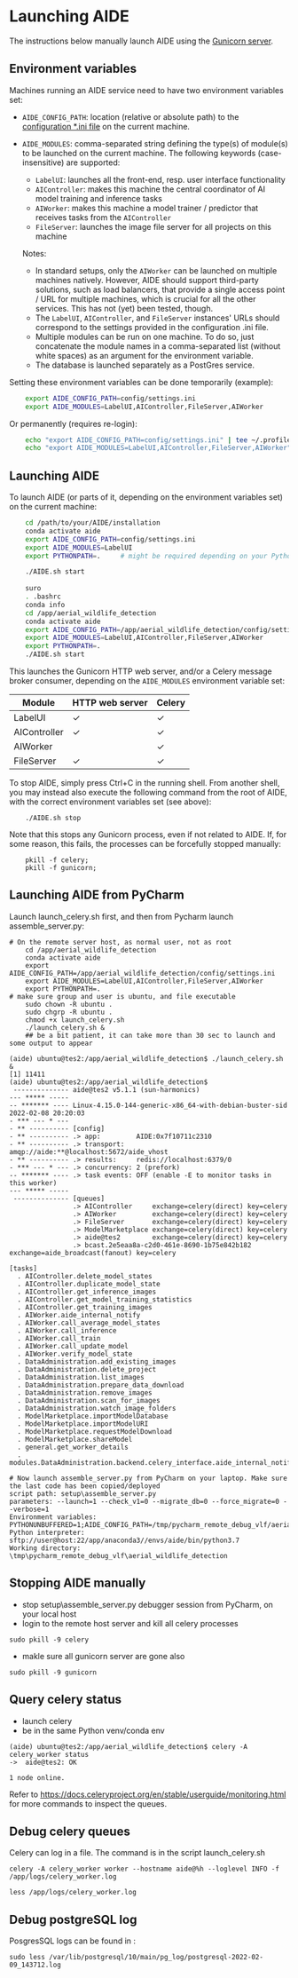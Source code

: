 # Launching AIDE

The instructions below manually launch AIDE using the [Gunicorn server](https://gunicorn.org/).



## Environment variables
Machines running an AIDE service need to have two environment variables set:
* `AIDE_CONFIG_PATH`: location (relative or absolute path) to the [configuration *.ini file](configure_settings.md) on the current machine.
* `AIDE_MODULES`: comma-separated string defining the type(s) of module(s) to be launched on the current machine. The following keywords (case-insensitive) are supported:
    - `LabelUI`: launches all the front-end, resp. user interface functionality
    - `AIController`: makes this machine the central coordinator of AI model training and inference tasks
    - `AIWorker`: makes this machine a model trainer / predictor that receives tasks from the `AIController`
    - `FileServer`: launches the image file server for all projects on this machine
    
    Notes:
    * In standard setups, only the `AIWorker` can be launched on multiple machines natively. However, AIDE should support third-party solutions, such as load balancers, that provide a single access point / URL for multiple machines, which is crucial for all the other services. This has not (yet) been tested, though.
    * The `LabelUI`, `AIController`, and `FileServer` instances' URLs should correspond to the settings provided in the configuration .ini file.
    * Multiple modules can be run on one machine. To do so, just concatenate the module names in a comma-separated list (without white spaces) as an argument for the environment variable.
    * The database is launched separately as a PostGres service.


Setting these environment variables can be done temporarily (example):
```bash
    export AIDE_CONFIG_PATH=config/settings.ini
    export AIDE_MODULES=LabelUI,AIController,FileServer,AIWorker
```

Or permanently (requires re-login):
```bash
    echo "export AIDE_CONFIG_PATH=config/settings.ini" | tee ~/.profile
    echo "export AIDE_MODULES=LabelUI,AIController,FileServer,AIWorker" | tee ~/.profile
```



## Launching AIDE
To launch AIDE (or parts of it, depending on the environment variables set) on the current machine:
```bash
    cd /path/to/your/AIDE/installation
    conda activate aide
    export AIDE_CONFIG_PATH=config/settings.ini
    export AIDE_MODULES=LabelUI
    export PYTHONPATH=.     # might be required depending on your Python setup

    ./AIDE.sh start
    
    suro
    . .bashrc
    conda info
    cd /app/aerial_wildlife_detection
    conda activate aide
    export AIDE_CONFIG_PATH=/app/aerial_wildlife_detection/config/settings.ini
    export AIDE_MODULES=LabelUI,AIController,FileServer,AIWorker
    export PYTHONPATH=.
    ./AIDE.sh start
```
This launches the Gunicorn HTTP web server, and/or a Celery message broker consumer, depending on the `AIDE_MODULES` environment variable set:

| Module | HTTP web server | Celery |
|--------------|-----------------|--------|
| LabelUI | ✓ | ✓ |
| AIController | ✓ | ✓ |
| AIWorker |  | ✓ |
| FileServer | ✓ | ✓ |


To stop AIDE, simply press Ctrl+C in the running shell. From another shell, you may instead also execute the following command from the root of AIDE, with the correct environment variables set (see above):
```
    ./AIDE.sh stop
```

Note that this stops any Gunicorn process, even if not related to AIDE.
If, for some reason, this fails, the processes can be forcefully stopped manually:
```
    pkill -f celery;
    pkill -f gunicorn;
```

## Launching AIDE from PyCharm

Launch launch_celery.sh first, and then from Pycharm launch assemble_server.py: 
```
# On the remote server host, as normal user, not as root
    cd /app/aerial_wildlife_detection
    conda activate aide
    export AIDE_CONFIG_PATH=/app/aerial_wildlife_detection/config/settings.ini
    export AIDE_MODULES=LabelUI,AIController,FileServer,AIWorker
    export PYTHONPATH=.
# make sure group and user is ubuntu, and file executable 
    sudo chown -R ubuntu .
    sudo chgrp -R ubuntu .
    chmod +x launch_celery.sh
    ./launch_celery.sh &
    ## be a bit patient, it can take more than 30 sec to launch and some output to appear
    
(aide) ubuntu@tes2:/app/aerial_wildlife_detection$ ./launch_celery.sh &
[1] 11411
(aide) ubuntu@tes2:/app/aerial_wildlife_detection$
 -------------- aide@tes2 v5.1.1 (sun-harmonics)
--- ***** -----
-- ******* ---- Linux-4.15.0-144-generic-x86_64-with-debian-buster-sid 2022-02-08 20:20:03
- *** --- * ---
- ** ---------- [config]
- ** ---------- .> app:         AIDE:0x7f10711c2310
- ** ---------- .> transport:   amqp://aide:**@localhost:5672/aide_vhost
- ** ---------- .> results:     redis://localhost:6379/0
- *** --- * --- .> concurrency: 2 (prefork)
-- ******* ---- .> task events: OFF (enable -E to monitor tasks in this worker)
--- ***** -----
 -------------- [queues]
                .> AIController     exchange=celery(direct) key=celery
                .> AIWorker         exchange=celery(direct) key=celery
                .> FileServer       exchange=celery(direct) key=celery
                .> ModelMarketplace exchange=celery(direct) key=celery
                .> aide@tes2        exchange=celery(direct) key=celery
                .> bcast.2e5eaa8a-c2d0-461e-8690-1b75e842b182 exchange=aide_broadcast(fanout) key=celery

[tasks]
  . AIController.delete_model_states
  . AIController.duplicate_model_state
  . AIController.get_inference_images
  . AIController.get_model_training_statistics
  . AIController.get_training_images
  . AIWorker.aide_internal_notify
  . AIWorker.call_average_model_states
  . AIWorker.call_inference
  . AIWorker.call_train
  . AIWorker.call_update_model
  . AIWorker.verify_model_state
  . DataAdministration.add_existing_images
  . DataAdministration.delete_project
  . DataAdministration.list_images
  . DataAdministration.prepare_data_download
  . DataAdministration.remove_images
  . DataAdministration.scan_for_images
  . DataAdministration.watch_image_folders
  . ModelMarketplace.importModelDatabase
  . ModelMarketplace.importModelURI
  . ModelMarketplace.requestModelDownload
  . ModelMarketplace.shareModel
  . general.get_worker_details
  . modules.DataAdministration.backend.celery_interface.aide_internal_notify

# Now launch assemble_server.py from PyCharm on your laptop. Make sure the last code has been copied/deployed
script path: setup\assemble_server.py
parameters: --launch=1 --check_v1=0 --migrate_db=0 --force_migrate=0 --verbose=1
Environment variables: PYTHONUNBUFFERED=1;AIDE_CONFIG_PATH=/tmp/pycharm_remote_debug_vlf/aerial_wildlife_detection/config/settings.ini;AIDE_MODULES=LabelUI,FileServer,AIController,AIWorker
Python interpreter: sftp://user@host:22/app/anaconda3//envs/aide/bin/python3.7
Working directory: \tmp\pycharm_remote_debug_vlf\aerial_wildlife_detection
```

## Stopping AIDE manually

- stop setup\assemble_server.py debugger session from PyCharm, on your local host
- login to the remote host server and kill all celery processes
```
sudo pkill -9 celery
```
- makle sure all gunicorn server are gone also
```
sudo pkill -9 gunicorn
```

## Query celery status
- launch celery 
- be in the same Python venv/conda env
```
(aide) ubuntu@tes2:/app/aerial_wildlife_detection$ celery -A celery_worker status
->  aide@tes2: OK

1 node online.
```

Refer to <https://docs.celeryproject.org/en/stable/userguide/monitoring.html> for more commands to inspect the queues.

## Debug celery queues
Celery can log in a file. The command is in the script launch_celery.sh 
```
celery -A celery_worker worker --hostname aide@%h --loglevel INFO -f /app/logs/celery_worker.log

less /app/logs/celery_worker.log
```
## Debug postgreSQL log
PosgresSQL logs can be found in :   
```
sudo less /var/lib/postgresql/10/main/pg_log/postgresql-2022-02-09_143712.log
```